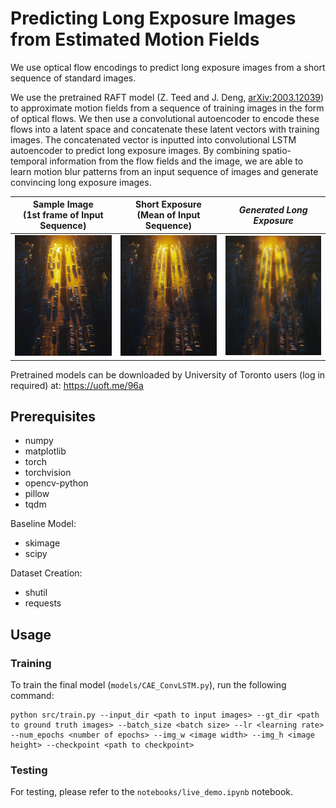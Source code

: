 # Predicting Long Exposure Images from Estimated Motion Fields 

We use optical flow encodings to predict long exposure images from a short sequence of standard images. 

We use the pretrained RAFT model (Z. Teed and J. Deng, <arXiv:2003.12039>) to approximate motion fields from a sequence of training images in the form of optical flows.
We then use a convolutional autoencoder to encode these flows into a latent space and concatenate these latent vectors with training images.
The concatenated vector is inputted into convolutional LSTM autoencoder to predict long exposure images. By combining spatio-temporal information from the flow fields and the image,
we are able to learn motion blur patterns from an input sequence of images and generate convincing long exposure images.

| Sample Image <br/> (1st frame of Input Sequence) | Short Exposure <br/>(Mean of Input Sequence) | ***Generated Long Exposure*** |
|:------------------------------------------------:|:--------------------------------------------:|:-----------------------------:|
|           ![](figures/first_frame.jpg)           |          ![](figures/train_avg.jpg)          |  ![](figures/prediction.jpg)  | 


Pretrained models can be downloaded by University of Toronto users (log in required) at: https://uoft.me/96a

## Prerequisites
- numpy
- matplotlib
- torch
- torchvision
- opencv-python
- pillow
- tqdm

Baseline Model:
- skimage
- scipy

Dataset Creation:
- shutil
- requests

## Usage
### Training
To train the final model (`models/CAE_ConvLSTM.py`), run the following command:
```
python src/train.py --input_dir <path to input images> --gt_dir <path to ground truth images> --batch_size <batch size> --lr <learning rate> --num_epochs <number of epochs> --img_w <image width> --img_h <image height> --checkpoint <path to checkpoint>
```
### Testing
For testing, please refer to the `notebooks/live_demo.ipynb` notebook.

